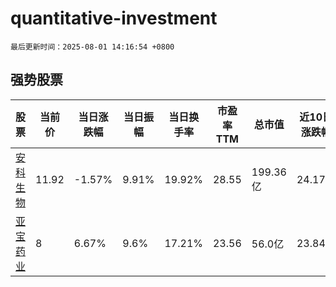 # quantitative-investment

`最后更新时间：2025-08-01 14:16:54 +0800`

## 强势股票

|股票|当前价|当日涨跌幅|当日振幅|当日换手率|市盈率TTM|总市值|近10日涨跌幅|
|----|----|----|----|----|----|----|----|
|[安科生物](https://xueqiu.com/S/SZ300009)|11.92|-1.57%|9.91%|19.92%|28.55|199.36亿|24.17%|
|[亚宝药业](https://xueqiu.com/S/SH600351)|8|6.67%|9.6%|17.21%|23.56|56.0亿|23.84%|
